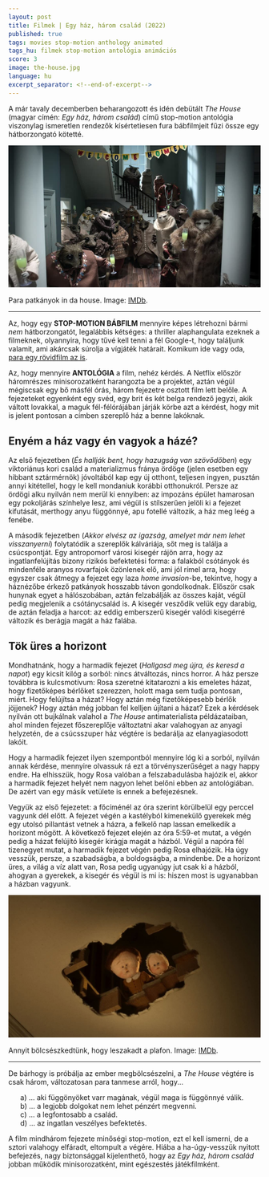 ```yaml
---
layout: post
title: Filmek | Egy ház, három család (2022)
published: true
tags: movies stop-motion anthology animated
tags_hu: filmek stop-motion antológia animációs
score: 3
image: the-house.jpg
language: hu
excerpt_separator: <!--end-of-excerpt-->
---
```

<p>A már tavaly decemberben beharangozott és idén debütált <i>The House</i> (magyar címén: <i>Egy ház, három család</i>) című stop-motion antológia viszonylag ismeretlen rendezők kísértetiesen fura bábfilmjeit fűzi össze egy hátborzongató kötetté.</p>
<!--end-of-excerpt-->
<p><img src="/assets/the-house.jpg"></p>

<p>Para patkányok in da house. Image: <a href="https://www.imdb.com/title/tt0338526/mediaviewer/rm3526487041" target="_blank">IMDb</a>.</p>

<hr>

<p>Az, hogy egy <b>STOP-MOTION BÁBFILM</b> mennyire képes létrehozni bármi <i>nem</i> hátborzongatót, legalábbis kétséges: a thriller alaphangulata ezeknek a filmeknek, olyannyira, hogy tűvé kell tenni a fél Google-t, hogy találjunk valamit, ami akárcsak súrolja a vígjáték határait. Komikum ide vagy oda, <a href="https://www.youtube.com/watch?v=paiVZ93ZroU" target="_blank">para egy rövidfilm az is</a>.</p>
<p>Az, hogy mennyire <b>ANTOLÓGIA</b> a film, nehéz kérdés. A Netflix először háromrészes minisorozatként harangozta be a projektet, aztán végül mégiscsak egy bő másfél órás, három fejezetre osztott film lett belőle. A fejezeteket egyenként egy svéd, egy brit és két belga rendező jegyzi, akik váltott lovakkal, a maguk fél-félórájában járják körbe azt a kérdést, hogy mit is jelent pontosan a címben szereplő ház a benne lakóknak.</p>
<h2>Enyém a ház vagy én vagyok a házé?</h2>
<p>Az első fejezetben (<i>És hallják bent, hogy hazugság van szövődőben</i>) egy viktoriánus kori család a materializmus fránya ördöge (jelen esetben egy hibbant sztármérnök) jóvoltából kap egy új otthont, teljesen ingyen, pusztán annyi kitétellel, hogy le kell mondaniuk korábbi otthonukról. Persze az ördögi alku nyilván nem merül ki ennyiben: az impozáns épület hamarosan egy pokoljárás színhelye lesz, ami végül is stílszerűen jelöli ki a fejezet kifutását, merthogy anyu függönnyé, apu fotellé változik, a ház meg leég a fenébe.</p>
<p>A második fejezetben (<i>Akkor elvész az igazság, amelyet már nem lehet visszanyerni</i>) folytatódik a szereplők kálváriája, sőt meg is találja a csúcspontját. Egy antropomorf városi kisegér rájön arra, hogy az ingatlanfelújítás bizony rizikós befektetési forma: a falakból csótányok és mindenféle aranyos rovarfajok özönlenek elő, ami jól rímel arra, hogy egyszer csak átmegy a fejezet egy laza <i>home invasion</i>-be, tekintve, hogy a háznézőbe érkező patkányok hosszabb távon gondolkodnak. Először csak hunynak egyet a hálószobában, aztán felzabálják az összes kaját, végül pedig megjelenik a csótánycsalád is. A kisegér vesződik velük egy darabig, de aztán feladja a harcot: az eddig emberszerű kisegér valódi kisegérré változik és berágja magát a ház falába.</p>
<h2>Tök üres a horizont</h2>
<p>Mondhatnánk, hogy a harmadik fejezet (<i>Hallgasd meg újra, és keresd a napot</i>) egy kicsit kilóg a sorból: nincs átváltozás, nincs horror. A ház persze továbbra is kulcsmotívum: Rosa szeretné kitatarozni a kis emeletes házat, hogy fizetőképes bérlőket szerezzen, holott maga sem tudja pontosan, miért. Hogy felújítsa a házat? Hogy aztán még fizetőképesebb bérlők jöjjenek? Hogy aztán még jobban fel kelljen újítani a házat? Ezek a kérdések nyilván ott bujkálnak valahol a <i>The House</i> antimaterialista példázataiban, ahol minden fejezet főszereplője változtatni akar valahogyan az anyagi helyzetén, de a csúcsszuper ház végtére is bedarálja az elanyagiasodott lakóit.</p>
<p>Hogy a harmadik fejezet ilyen szempontból mennyire lóg ki a sorból, nyilván annak kérdése, mennyire olvassuk rá ezt a törvényszerűséget a nagy happy endre. Ha elhisszük, hogy Rosa valóban a felszabadulásba hajózik el, akkor a harmadik fejezet helyét nem nagyon lehet belőni ebben az antológiában. De azért van egy másik vetülete is ennek a befejezésnek.</p>
<p>Vegyük az első fejezetet: a főcíménél az óra szerint körülbelül egy perccel vagyunk dél előtt. A fejezet végén a kastélyból kimenekülő gyerekek még egy utolsó pillantást vetnek a házra, a felkelő nap lassan emelkedik a horizont mögött. A következő fejezet elején az óra 5:59-et mutat, a végén pedig a házat felújító kisegér kirágja magát a házból. Végül a napóra fél tizenegyet mutat, a harmadik fejezet végén pedig Rosa elhajózik. Ha úgy vesszük, persze, a szabadságba, a boldogságba, a mindenbe. De a horizont üres, a világ a víz alatt van, Rosa pedig ugyanúgy jut csak ki a házból, ahogyan a gyerekek, a kisegér és végül is mi is: hiszen most is ugyanabban a házban vagyunk.</p>

<p><img src="/assets/the-house-2.jpg"></p>

<p>Annyit bölcsészkedtünk, hogy leszakadt a plafon. Image: <a href="https://www.imdb.com/title/tt0338526/mediaviewer/rm3576818689" target="_blank">IMDb</a>.</p>

<hr>

<style>
.abc-parantheses {
  counter-reset: abc;
}
.abc-parantheses > li {
  list-style: none;
}
.abc-parantheses > li:before {
  content: counter(abc, lower-alpha) ") ";
  counter-increment: abc;
}
    </style>

<p>De bárhogy is próbálja az ember megbölcsészelni, a <i>The House</i> végtére is csak három, változatosan para tanmese arról, hogy... 
<ol class="abc-parantheses">
<li>... aki függönyöket varr magának, végül maga is függönnyé válik.</li>
<li>... a legjobb dolgokat nem lehet pénzért megvenni.</li>
<li>... a legfontosabb a család.</li>
<li>... az ingatlan veszélyes befektetés.</li>
</ol>
</p>
<p>A film mindhárom fejezete minőségi stop-motion, ezt el kell ismerni, de a sztori valahogy elfáradt, eltompult a végére. Hiába a ha-úgy-vesszük nyitott befejezés, nagy biztonsággal kijelenthető, hogy az <i>Egy ház, három család</i> jobban működik minisorozatként, mint egészestés játékfilmként.</p>